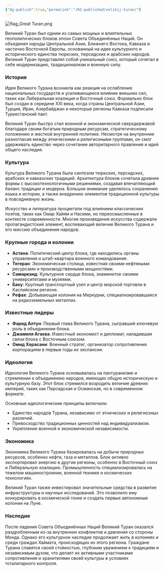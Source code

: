 ```yaml
---
{"dg-publish":true,"permalink":"/02-published/velikij-turan/"}
---
```


![flag_Great Turan.png](/img/user/09.%20files/flag_Great%20Turan.png)

Великий Туран был одним из самых мощных и влиятельных геополитических блоков эпохи Совета Объединённых Наций. Он объединял народы Центральной Азии, Ближнего Востока, Кавказа и частично Восточной Европы, основанный на идее культурного и исторического единства тюркских, персидских и арабских народов. Великий Туран представлял собой уникальный союз, который сочетал в себе модернизацию, традиционализм и военную силу.

### История

Идея Великого Турана возникла как реакция на ослабление национальных государств и усиливающееся влияние внешних сил, таких как Либеральная коалиция и Восточный союз. Формально блок был создан в середине XXI века, когда страны Центральной Азии, Турция, Иран, Азербайджан и некоторые регионы Кавказа подписали Туркестанский пакт.

Великий Туран быстро стал военной и экономической сверхдержавой благодаря своим богатым природным ресурсам, стратегическому положению и жесткой внутренней политике. Несмотря на внутренние разногласия между этническими и религиозными группами, он смог удерживать единство через сочетание авторитарного правления и идей общего наследия.

### Культура

Культура Великого Турана была синтезом тюркских, персидских, арабских и кавказских традиций. Архитектура блоков сочетала древние формы с высокотехнологичными решениями, создавая впечатляющий баланс традиции и модерна. Большое внимание уделялось сохранению языка и истории, а также внедрению элементов традиционной культуры в повседневную жизнь.

Искусство и литература процветали под влиянием классических поэтов, таких как Омар Хайям и Насими, но переосмысленные в контексте современности. Многие произведения искусства содержали пропагандистский элемент, воспевающий величие Великого Турана и его миссию объединения народов.

### Крупные города и колонии

- **Астана**: Политический центр блока, где находились органы управления и штаб-квартира военного командования.
- **Тегеран**: Экономическая столица, известная своими нефтяными ресурсами и производственными мощностями.
- **Самарканд**: Культурное сердце блока, знаменитое своими университетами и музеями.
- **Баку**: Крупный транспортный узел и центр морской торговли в Каспийском регионе.
- **Рефах**: Добывающая колония на Меркурии, специализировавшаяся на редкоземельных металлах.

### Известные лидеры

- **Фарид Алтун**: Первый глава Великого Турана, сыгравший ключевую роль в объединении блока.
- **Джамиля Агаева**: Известный экономист и дипломат, наладившая связи блока с Восточным союзом.
- **Омид Хорасани**: Военный стратег, организатор сопротивления корпорациям в первые годы их экспансии.

### Идеология

Идеология Великого Турана основывалась на пантуранизме и стремлении к объединению народов, имеющих общую историческую и культурную базу. Этот блок стремился возродить величие древних империй, таких как Персидская и Османская, но в современном формате.

Основные идеологические принципы включали:

- Единство народов Турана, независимо от этнических и религиозных различий.
- Превосходство традиционных ценностей над индивидуализмом.
- Укрепление военной и экономической независимости.

### Экономика

Экономика Великого Турана базировалась на добыче природных ресурсов, особенно нефти, газа и металлов. Блок активно экспортировал энергию в другие регионы, особенно в Восточный союз и Либеральную коалицию. Промышленность специализировалась на тяжелом машиностроении, военной технике и космических технологиях.

Великий Туран также инвестировал значительные средства в развитие инфраструктуры и научных исследований. Это позволило ему конкурировать в космической гонке и создать первые автономные колонии на Луне.

### Наследие

После падения Совета Объединённых Наций Великий Туран оказался раздробленным из-за внутренних конфликтов и давления со стороны Монда. Однако его культурное наследие продолжает жить в колониях и среди граждан Хаймата, происходящих из этого региона. Граждане Турана славятся своей стойкостью, глубоким уважением к традициям и независимым духом, что делает их активными участниками сопротивления и хранителями своей культуры в условиях тоталитарного контроля.